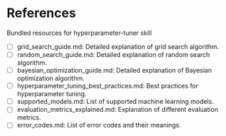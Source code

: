 # References

Bundled resources for hyperparameter-tuner skill

- [ ] grid_search_guide.md: Detailed explanation of grid search algorithm.
- [ ] random_search_guide.md: Detailed explanation of random search algorithm.
- [ ] bayesian_optimization_guide.md: Detailed explanation of Bayesian optimization algorithm.
- [ ] hyperparameter_tuning_best_practices.md: Best practices for hyperparameter tuning.
- [ ] supported_models.md: List of supported machine learning models.
- [ ] evaluation_metrics_explained.md: Explanation of different evaluation metrics.
- [ ] error_codes.md: List of error codes and their meanings.
